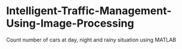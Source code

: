 # Intelligent-Traffic-Management-Using-Image-Processing
Count number of cars at day, night and rainy situation using MATLAB
